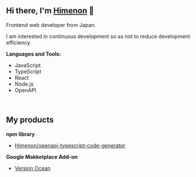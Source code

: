 ## Hi there, I'm [Himenon](https://himenon.github.io/) 👋

Frontend web developer from Japan.

I am interested in continuous development so as not to reduce development efficiency.

**Languages and Tools:**

- JavaScript
- TypeScript
- React
- Node.js
- OpenAPI

<br/>

## My products

**npm library**

* [Himenon/openapi-typescript-code-generator](https://github.com/Himenon/openapi-typescript-code-generator)

**Google Makketplace Add-on**

* [Version Ocean](https://workspace.google.com/marketplace/app/version_ocean/81621531033)
